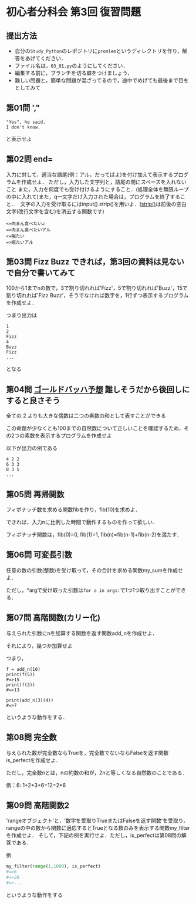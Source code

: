 # 初心者分科会 第3回 復習問題

## 提出方法
+ 自分の`Study_Python`のレポジトリに`promlem`というディレクトリを作り，解答をあげてください．
+ ファイル名は，`03_01.py`のようにしてください．
+ 編集する前に，ブランチを切る癖をつけましょう．
+ 難しい問題と，簡単な問題が混ざってるので，途中でめげても最後まで目をとしてみて

## 第01問 ',"
```
"Yes", he said.
I don't know.
```
と表示せよ


## 第02問 end=
入力に対して，適当な語尾(例：アル，だってばよ)を付け加えて表示するプログラムを作成せよ．
ただし，入力した文字列と，語尾の間にスペースを入れないこと
また，入力を何度でも受け付けるようにすること．(処理全体を無限ループの中に入れて)また，q一文字だけ入力された場合は，プログラムを終了すること．．
文字の入力を受け取るにはinput().strip()を用いよ．([strip()](https://docs.python.jp/3/library/stdtypes.html#str.strip)は前後の空白文字(改行文字を含む)を消去する関数です)
```
<=肉まん食べたい↲
=>肉まん食べたいアル
<=眠たい
=>眠たいアル
```

## 第03問 Fizz Buzz できれば，第3回の資料は見ないで自分で書いてみて
100から1までnの数で，3で割り切れれば'Fizz'，5で割り切れれば'Buzz'，15で割り切れれば'Fizz Buzz'，そうでなければ数字を，1行ずつ表示するプログラムを作成せよ．

つまり出力は
```
1
2
Fizz
4
Buzz
Fizz
...
```
となる


## 第04問 [ゴールドバッハ予想](https://ja.wikipedia.org/wiki/ゴールドバッハの予想) 難しそうだから後回しにすると良さそう
全ての 2 よりも大きな偶数は二つの素数の和として表すことができる

この命題が少なくとも100までの自然数について正しいことを確認するため，その2つの素数を表示するプログラムを作成せよ

以下が出力の例である
```
4 2 2
6 3 3
8 3 5
...
```
## 第05問 再帰関数
フィボナッチ数を求める関数fibを作り，fib(10)を求めよ．

できれば，入力nに比例した時間で動作するものを作って欲しい．

フィボナッチ関数は，fib(0)=0, fib(1)=1, fib(n)=fib(n-1)+fib(n-2)を満たす．


## 第06問 可変長引数
任意の数の引数(整数)を受け取って，その合計を求める関数my_sumを作成せよ．

ただし，\*argで受け取った引数は`for a in args:`で1つ1つ取り出すことができる．


## 第07問 高階関数(カリー化)
与えられた引数にnを加算する関数を返す関数add_nを作成せよ．

それにより，幾つか加算せよ

つまり，
```python3
f = add_n(10)
print(f(5))
#=>15
print(f(3))
#=>13

print(add_n(3)(4))
#=>7
```
というような動作をする．

## 第08問 完全数
与えられた数が完全数ならTrueを，完全数でないならFalseを返す関数is_perfectを作成せよ．

ただし，完全数nとは，nの約数の和が，2nと等しくなる自然数のことである．

例：6: 1+2+3+6=12=2\*6


## 第09問 高階関数2
'rangeオブジェクト'と，'数字を受取りTrueまたはFalseを返す関数'を受取り，rangeの中の数から関数に適応するとTrueとなる数のみを表示する関数my_filterを作成せよ．
そして，下記の例を実行せよ．ただし，is_perfectは第08問の解答である．

例
```python
my_filter(range(1,1000), is_perfect)
#=>6
#=>28
#=>...
```
というような動作をする
